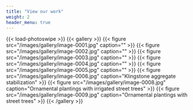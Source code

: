 ```yaml
---
title: "View our work"
weight: 2
header_menu: true
---
```


{{< load-photoswipe >}}
{{< gallery >}}
    {{< figure src="/images/gallery/image-0001.jpg" caption="" >}}
    {{< figure src="/images/gallery/image-0002.jpg" caption="" >}}
    {{< figure src="/images/gallery/image-0003.jpg" caption="" >}}
    {{< figure src="/images/gallery/image-0004.jpg" caption="" >}}
    {{< figure src="/images/gallery/image-0005.jpg" caption="" >}}
    {{< figure src="/images/gallery/image-0006.jpg" caption="Klingstone aggregate stabilization" >}}
    {{< figure src="/images/gallery/image-0008.jpg" caption="Ornamental plantings with irrigated street trees" >}}
    {{< figure src="/images/gallery/image-0009.jpg" caption="Ornamental plantings with street trees" >}}
{{< /gallery >}}
